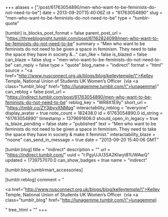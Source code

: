 +++
aliases = ["/post/61763054890/men-who-want-to-be-feminists-do-not-need-to-be"]
date = 2013-09-20T15:40:06Z
id = "61763054890"
slug = "men-who-want-to-be-feminists-do-not-need-to-be"
type = "tumblr-quote"

[tumblr]
is_blocks_post_format = false
parent_post_url = "https://threeblognight.tumblr.com/post/61162824099/men-who-want-to-be-feminists-do-not-need-to-be"
summary = "Men who want to be feminists do not need to be given a space in feminism. They need to take the space they have in society &..."
can_like = false
is_blazed = false
can_blaze = false
slug = "men-who-want-to-be-feminists-do-not-need-to-be"
can_reply = false
type = "quote"
blog_name = "indirect"
format = "html"
source = "<a href=\"http://www.nusconnect.org.uk/blogs/blog/kelleytemple/\">Kelley Temple</a>, National Union of Students UK Women’s Officer  (via <a class=\"tumblr_blog\" href=\"http://lunagemme.tumblr.com/\">lunagemme</a>)"
can_reblog = false
post_url = "https://indirect.tumblr.com/post/61763054890/men-who-want-to-be-feminists-do-not-need-to-be"
reblog_key = "WR8X1E9y"
short_url = "https://tmblr.co/ZY3jbyvXNMqg"
interactability_reblog = "everyone"
display_avatar = true
note_count = 182438.0
id = 61763054890.0
id_string = "61763054890"
timestamp = 1379691606.0
should_open_in_legacy = true
is_blaze_pending = false
state = "published"
text = "Men who want to be feminists do not need to be given a space in feminism. They need to take the space they have in society &amp; make it feminist."
interactability_blaze = "noone"
can_send_in_message = true
date = "2013-09-20 15:40:06 GMT"

[tumblr.blog]
title = "indirect"
description = ""
url = "https://indirect.tumblr.com/"
uuid = "t:PgyUJU3SA2Klwyt81UWAwQ"
updated = 1739757070.0
can_show_badges = true
name = "indirect"

[tumblr.blog.tumblrmart_accessories]

[tumblr.reblog]
comment = "<p><a href=\"http://www.nusconnect.org.uk/blogs/blog/kelleytemple/\">Kelley Temple</a>, National Union of Students UK Women’s Officer  (via <a class=\"tumblr_blog\" href=\"http://lunagemme.tumblr.com/\">lunagemme</a>)</p>"
tree_html = ""
+++
